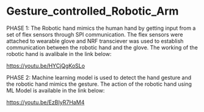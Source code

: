 # Gesture_controlled_Robotic_Arm
PHASE 1:
The Robotic hand mimics the human hand by getting input from a set of flex sensors through SPI communication. The flex sensors were attached to wearable glove and NRF transciever was used to establish communication between the robotic hand and the glove.
The working of the robotic hand is avalibale in the link below:

https://youtu.be/HYCjQgKoSLo

PHASE 2:
Machine learning model is used to detect the hand gesture and the robotic hand mimics the gesture.
The action of the robotic hand using ML Model is available in the link below:

https://youtu.be/EzBIyR7HaM4
